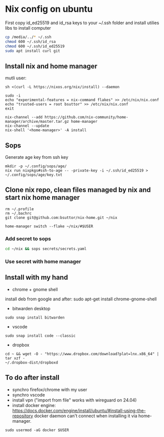 # Nix config on ubuntu
First copy id_ed25519 and id_rsa keys to your ~/.ssh folder and install utilies libs to install computer
```bash
cp /media/../* ~/.ssh
chmod 600 ~/.ssh/id_rsa
chmod 600 ~/.ssh/id_ed25519
sudo apt install curl git
```


## Install nix and home manager

mutli user:

```
sh <(curl -L https://nixos.org/nix/install) --daemon

sudo -i
echo "experimental-features = nix-command flakes" >> /etc/nix/nix.conf
echo "trusted-users = root bsuttor" >> /etc/nix/nix.conf
exit

nix-channel --add https://github.com/nix-community/home-manager/archive/master.tar.gz home-manager
nix-channel --update
nix-shell '<home-manager>' -A install
```

## Sops
Generate age key from ssh key
```
mkdir -p ~/.config/sops/age/
nix run nixpkgs#ssh-to-age -- -private-key -i ~/.ssh/id_ed25519 > ~/.config/sops/age/key.txt
```


## Clone nix repo, clean files managed by nix and start nix home manager
```
rm ~/.profile
rm ~/.bachrc
git clone git@github.com:bsuttor/nix-home.git ~/nix

home-manager switch --flake ~/nix/#$USER
```

### Add secret to sops

```bash
cd ~/nix && sops secrets/secrets.yaml
```

### Use secret with home manager


## Install with my hand
- chrome + gnome shell

install deb from google and after: sudo apt-get install chrome-gnome-shell

- bitwarden desktop
```
sudo snap install bitwarden
```
- vscode
```
sudo snap install code --classic
```
- dropbox
```
cd ~ && wget -O - "https://www.dropbox.com/download?plat=lnx.x86_64" | tar xzf -
~/.dropbox-dist/dropboxd
```
## To do after install
- synchro firefox/chrome with my user
- synchro vscode
- install vpn ("import from file" works with wireguard on 24.04)
- install docker engine: https://docs.docker.com/engine/install/ubuntu/#install-using-the-repository
docker daemon can't connect when installing it via home-manager.
```
sudo usermod -aG docker $USER
```
